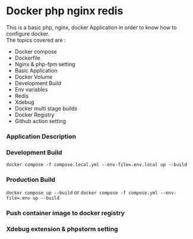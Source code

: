 # Docker php  nginx redis
This is a basic php, nginx, docker Application in order to know how to configure docker.   
The topics covered are :    
- Docker compose 
- Dockerfile 
- Nginx & php-fpm setting
- Basic Application
- Docker Volume 
- Development Build
- Env variables
- Redis
- Xdebug
- Docker multi stage builds
- Docker Registry
- Github action setting

### Application Description

### Development Build
`docker compose -f compose.local.yml --env-file=.env.local up --build`    

### Production Build
`docker compose up --build` or `docker compose -f compose.yml --env-file=.env up --build`    

### Push container image to docker registry

### Xdebug extension & phpstorm setting


